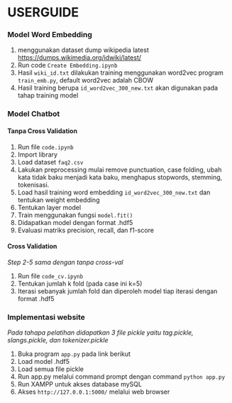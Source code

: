 # USERGUIDE
### Model Word Embedding

1. menggunakan dataset dump wikipedia latest https://dumps.wikimedia.org/idwiki/latest/
2. Run code ```Create Embedding.ipynb```
3. Hasil ```wiki_id.txt``` dilakukan training menggunakan word2vec program ```train_emb.py```, default word2vec adalah CBOW
4. Hasil training berupa ```id_word2vec_300_new.txt``` akan digunakan pada tahap training model

### Model Chatbot
#### Tanpa Cross Validation
1. Run file ```code.ipynb```
2. Import library
3. Load dataset ```faq2.csv```
4. Lakukan preprocessing mulai remove punctuation, case folding, ubah kata tidak baku menjadi kata baku, menghapus stopwords, stemming, tokenisasi. 
5. Load hasil training word embedding ```id_word2vec_300_new.txt``` dan tentukan weight embedding
6. Tentukan layer model 
7. Train menggunakan fungsi ```model.fit()``` 
8. Didapatkan model dengan format .hdf5
9. Evaluasi matriks precision, recall, dan f1-score 

#### Cross Validation
*Step 2-5 sama dengan tanpa cross-val*
1. Run file ```code_cv.ipynb```
2. Tentukan jumlah k fold (pada case ini k=5)
3. Iterasi sebanyak jumlah fold dan diperoleh model tiap iterasi dengan format .hdf5

### Implementasi website
*Pada tahapa pelatihan didapatkan 3 file pickle yaitu tag.pickle, slangs.pickle, dan tokenizer.pickle*
1. Buka program ```app.py``` pada link berikut 
2. Load model .hdf5
3. Load semua file pickle
4. Run app.py melalui command prompt dengan command ```python app.py```
5. Run XAMPP untuk akses database mySQL
6. Akses ```http://127.0.0.1:5000/``` melalui web browser